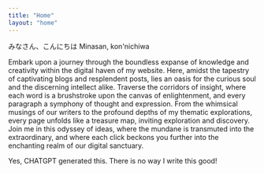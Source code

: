 ```yaml
---
title: "Home"
layout: "home"
---
```


みなさん、こんにちは
Minasan, kon'nichiwa

Embark upon a journey through the boundless expanse of knowledge and creativity within the digital haven of my website. Here, amidst the tapestry of captivating blogs and resplendent posts, lies an oasis for the curious soul and the discerning intellect alike. Traverse the corridors of insight, where each word is a brushstroke upon the canvas of enlightenment, and every paragraph a symphony of thought and expression. From the whimsical musings of our writers to the profound depths of my thematic explorations, every page unfolds like a treasure map, inviting exploration and discovery. Join me in this odyssey of ideas, where the mundane is transmuted into the extraordinary, and where each click beckons you further into the enchanting realm of our digital sanctuary.


Yes, CHATGPT generated this. There is no way I write this good!


